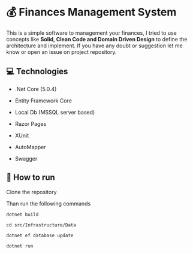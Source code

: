 # :moneybag: Finances Management System

This is a simple software to management your finances, I tried to use concepts like **Solid, Clean Code and Domain Driven Design** to define the architecture and implement. If you have any doubt or suggestion let me know or open an issue on project repository.  



## :computer: Technologies

- .Net Core (5.0.4)

- Entity Framework Core

- Local Db (MSSQL server based)

- Razor Pages

- XUnit

- AutoMapper

- Swagger

  

## :runner: How  to run

Clone the repository

Than run the following commands

`dotnet build`

`cd src/Infrastructure/Data`

`dotnet ef database update`

`dotnet run`